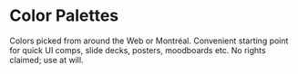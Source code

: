 # Color Palettes

Colors picked from around the Web or Montréal.
Convenient starting point for quick UI comps, slide decks, posters, moodboards etc.
No rights claimed; use at will.
